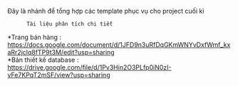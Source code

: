 Đây là nhánh để tổng hợp các template phục vụ cho project cuối kì

          Tài liệu phân tích chi tiết 
*Trang bán hàng : https://docs.google.com/document/d/1JFD9n3uRfDqGKmWNYvDxfWmf_kxaRr2jclq8fTP9t3M/edit?usp=sharing<br>
*Bản thiết kế database : https://drive.google.com/file/d/1Pv3Hin2O3PLfp0iN0zI-vFe7KPqT2mSF/view?usp=sharing
